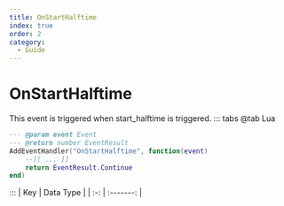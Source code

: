 ```yaml
---
title: OnStartHalftime
index: true
order: 2
category:
  - Guide
---
```


# OnStartHalftime
This event is triggered when start_halftime is triggered.
::: tabs
@tab Lua
```lua
--- @param event Event
--- @return number EventResult
AddEventHandler("OnStartHalftime", function(event)
    --[[ ... ]]
    return EventResult.Continue
end)
```

:::
| Key | Data Type |
| :-: | :-------: |